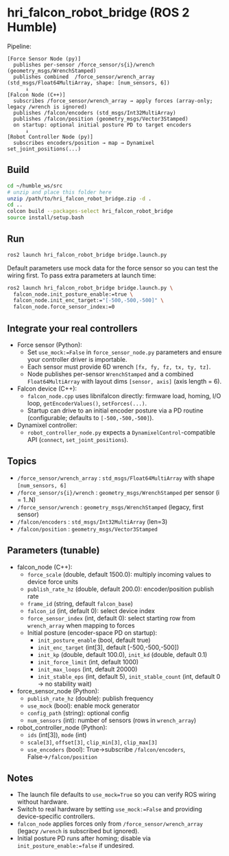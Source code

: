 # hri_falcon_robot_bridge (ROS 2 Humble)

Pipeline:
```
[Force Sensor Node (py)]
  publishes per-sensor /force_sensor/s{i}/wrench (geometry_msgs/WrenchStamped)
  publishes combined  /force_sensor/wrench_array (std_msgs/Float64MultiArray, shape: [num_sensors, 6])
      ↓
[Falcon Node (C++)]
  subscribes /force_sensor/wrench_array → apply forces (array-only; legacy /wrench is ignored)
  publishes /falcon/encoders (std_msgs/Int32MultiArray)
  publishes /falcon/position (geometry_msgs/Vector3Stamped)
  on startup: optional initial posture PD to target encoders
      ↓
[Robot Controller Node (py)]
  subscribes encoders/position → map → Dynamixel set_joint_positions(...)
```

## Build
```bash
cd ~/humble_ws/src
# unzip and place this folder here
unzip /path/to/hri_falcon_robot_bridge.zip -d .
cd ..
colcon build --packages-select hri_falcon_robot_bridge
source install/setup.bash
```

## Run
```bash
ros2 launch hri_falcon_robot_bridge bridge.launch.py
```
Default parameters use mock data for the force sensor so you can test the wiring first. To pass extra parameters at launch time:

```bash
ros2 launch hri_falcon_robot_bridge bridge.launch.py \
  falcon_node.init_posture_enable:=true \
  falcon_node.init_enc_target:="[-500,-500,-500]" \
  falcon_node.force_sensor_index:=0
```

## Integrate your real controllers
- Force sensor (Python):
  - Set `use_mock:=False` in `force_sensor_node.py` parameters and ensure your controller driver is importable.
  - Each sensor must provide 6D wrench `[fx, fy, fz, tx, ty, tz]`.
  - Node publishes per-sensor `WrenchStamped` and a combined `Float64MultiArray` with layout dims `[sensor, axis]` (axis length = 6).
- Falcon device (C++):
  - `falcon_node.cpp` uses libnifalcon directly: firmware load, homing, I/O loop, `getEncoderValues()`, `setForces(...)`.
  - Startup can drive to an initial encoder posture via a PD routine (configurable; defaults to `[-500,-500,-500]`).
- Dynamixel controller:
  - `robot_controller_node.py` expects a `DynamixelControl`-compatible API (`connect`, `set_joint_positions`).

## Topics
- `/force_sensor/wrench_array` : `std_msgs/Float64MultiArray` with shape `[num_sensors, 6]`
- `/force_sensor/s{i}/wrench` : `geometry_msgs/WrenchStamped` per sensor (i = 1..N)
- `/force_sensor/wrench` : `geometry_msgs/WrenchStamped` (legacy, first sensor)
- `/falcon/encoders` : `std_msgs/Int32MultiArray` (len=3)
- `/falcon/position` : `geometry_msgs/Vector3Stamped`

## Parameters (tunable)
- falcon_node (C++):
  - `force_scale` (double, default 1500.0): multiply incoming values to device force units
  - `publish_rate_hz` (double, default 200.0): encoder/position publish rate
  - `frame_id` (string, default `falcon_base`)
  - `falcon_id` (int, default 0): select device index
  - `force_sensor_index` (int, default 0): select starting row from `wrench_array` when mapping to forces
  - Initial posture (encoder-space PD on startup):
    - `init_posture_enable` (bool, default true)
    - `init_enc_target` (int[3], default [-500,-500,-500])
    - `init_kp` (double, default 100.0), `init_kd` (double, default 0.1)
    - `init_force_limit` (int, default 1000)
    - `init_max_loops` (int, default 20000)
    - `init_stable_eps` (int, default 5), `init_stable_count` (int, default 0 → no stability wait)
- force_sensor_node (Python):
  - `publish_rate_hz` (double): publish frequency
  - `use_mock` (bool): enable mock generator
  - `config_path` (string): optional config
  - `num_sensors` (int): number of sensors (rows in `wrench_array`)
- robot_controller_node (Python):
  - `ids` (int[3]), `mode` (int)
  - `scale[3]`, `offset[3]`, `clip_min[3]`, `clip_max[3]`
  - `use_encoders` (bool): True→subscribe `/falcon/encoders`, False→`/falcon/position`

## Notes
- The launch file defaults to `use_mock=True` so you can verify ROS wiring without hardware.
- Switch to real hardware by setting `use_mock:=False` and providing device-specific controllers.
- `falcon_node` applies forces only from `/force_sensor/wrench_array` (legacy `/wrench` is subscribed but ignored).
- Initial posture PD runs after homing; disable via `init_posture_enable:=false` if undesired.

